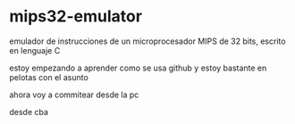 mips32-emulator
===============

emulador de instrucciones de un microprocesador MIPS de 32 bits, escrito en lenguaje C

estoy empezando a aprender como se usa github y estoy bastante en pelotas con el asunto


ahora voy a commitear desde la pc

desde cba
